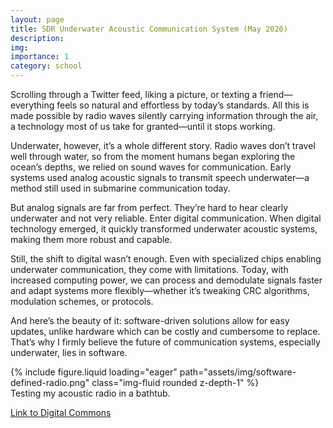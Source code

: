 ```yaml
---
layout: page
title: SDR Underwater Acoustic Communication System (May 2020)
description: 
img: 
importance: 1
category: school
---
```


Scrolling through a Twitter feed, liking a picture, or texting a friend—everything feels so natural and effortless by today’s standards. All this is made possible by radio waves silently carrying information through the air, a technology most of us take for granted—until it stops working.

Underwater, however, it’s a whole different story. Radio waves don’t travel well through water, so from the moment humans began exploring the ocean’s depths, we relied on sound waves for communication. Early systems used analog acoustic signals to transmit speech underwater—a method still used in submarine communication today. 

But analog signals are far from perfect. They’re hard to hear clearly underwater and not very reliable. Enter digital communication. When digital technology emerged, it quickly transformed underwater acoustic systems, making them more robust and capable.

Still, the shift to digital wasn’t enough. Even with specialized chips enabling underwater communication, they come with limitations. Today, with increased computing power, we can process and demodulate signals faster and adapt systems more flexibly—whether it’s tweaking CRC algorithms, modulation schemes, or protocols. 

And here’s the beauty of it: software-driven solutions allow for easy updates, unlike hardware which can be costly and cumbersome to replace. That’s why I firmly believe the future of communication systems, especially underwater, lies in software.

<div class="row">
    <div class="col-sm mt-3 mt-md-0">
        {% include figure.liquid loading="eager" path="assets/img/software-defined-radio.png" class="img-fluid rounded z-depth-1" %}
    </div>
</div>
<div class="caption">
    Testing my acoustic radio in a bathtub.
</div>

[Link to Digital Commons](https://digitalcommons.mtu.edu/etdr/985/)